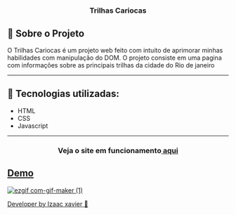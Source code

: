 # <h3 align="center">Trilhas Cariocas</h3>
## 📖 Sobre o Projeto
O Trilhas Cariocas é um projeto web feito com intuito de aprimorar minhas habilidades com manipulação do DOM. 
O projeto consiste em uma pagina com informações sobre as principais trilhas da cidade do Rio de janeiro

<hr>



## 🚀 Tecnologias utilizadas:
- HTML
- CSS
- Javascript
<hr>

<h3 align="center"> Veja o site em funcionamento<a href="https://dazzling-babka-4922fc.netlify.app/"</a> aqui</h3>

## Demo

![ezgif com-gif-maker (1)](https://user-images.githubusercontent.com/105816549/213330694-7b722529-d7a1-47a9-ac43-096b5b94f3c6.gif)

Developer by Izaac xavier 💜
